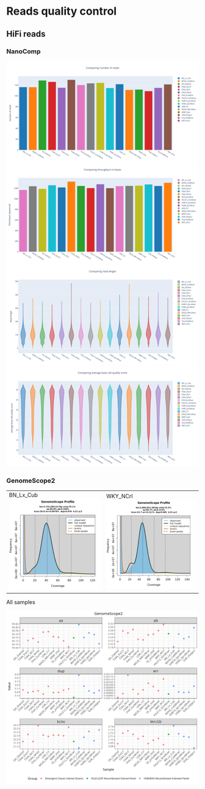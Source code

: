 # Reads quality control

## HiFi reads

### NanoComp

![NanoComp_number_of_reads.16samples.png](images/NanoComp_number_of_reads.16samples.png)
![NanoComp_total_throughput.16samples.png](images/NanoComp_total_throughput.16samples.png)
![NanoComp_lengths_violin.16samples.png](images/NanoComp_lengths_violin.16samples.png)
![NanoComp_quals_violin.16samples.png](images/NanoComp_quals_violin.16samples.png)

### GenomeScope2

<table>
  <tr>
    <td>
      BN_Lx_Cub
      <img src="images/GenomeScope2.BN_Lx_Cub.linear_plot.png" alt="GenomeScope2.BN_Lx_Cub.linear_plot.png">
    </td>
    <td>
      WKY_NCrl
      <img src="images/GenomeScope2.WKY_NCrl.linear_plot.png" alt="GenomeScope2.WKY_NCrl.linear_plot.png">
    </td>
  </tr>
</table>


All samples<br>
<div align="center">
  <img src="images/GenomeScope2.summary.16samples.png" alt="GenomeScope2.summary.16samples.png">
</div>
